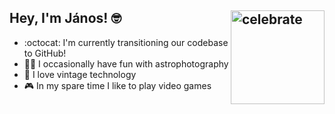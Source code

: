 ## Hey, I'm János! 🤓 <img src=https://octodex.github.com/images/chellocat.jpg alt=celebrate width=150 align=right>

-  :octocat: I'm currently transitioning our codebase to GitHub!
- :milky_way:🔭 I occasionally have fun with astrophotography
- :floppy_disk: I love vintage technology
- :video_game: In my spare time I like to play video games

<!--
**vriesj/vriesj** is a ✨ _special_ ✨ repository because its `README.md` (this file) appears on your GitHub profile.

Here are some ideas to get you started:

- 🔭 I’m currently working on ...
- 🌱 I’m currently learning ...
- 👯 I’m looking to collaborate on ...
- 🤔 I’m looking for help with ...
- 💬 Ask me about ...
- 📫 How to reach me: ...
- 😄 Pronouns: ...
- ⚡ Fun fact: ...
-->

